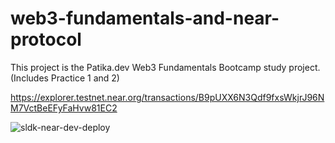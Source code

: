 # web3-fundamentals-and-near-protocol
This project is the Patika.dev Web3 Fundamentals Bootcamp study project. (Includes Practice 1 and 2)

https://explorer.testnet.near.org/transactions/B9pUXX6N3Qdf9fxsWkjrJ96NM7VctBeEFyFaHvw81EC2

![sldk-near-dev-deploy](https://user-images.githubusercontent.com/12177427/160655223-4515faa8-4423-4b11-9861-9616e8459f0d.PNG)
